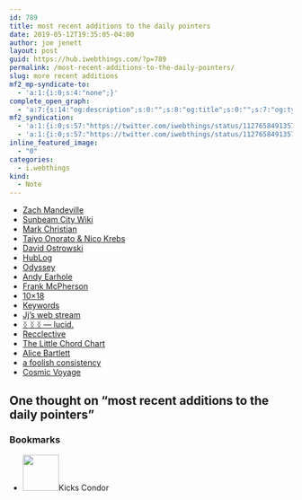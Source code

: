 ```yaml
---
id: 789
title: most recent additions to the daily pointers
date: 2019-05-12T19:35:05-04:00
author: joe jenett
layout: post
guid: https://hub.iwebthings.com/?p=789
permalink: /most-recent-additions-to-the-daily-pointers/
slug: more recent additions
mf2_mp-syndicate-to:
  - 'a:1:{i:0;s:4:"none";}'
complete_open_graph:
  - 'a:7:{s:14:"og:description";s:0:"";s:8:"og:title";s:0:"";s:7:"og:type";s:0:"";s:12:"twitter:card";s:7:"summary";s:15:"twitter:creator";s:0:"";s:19:"twitter:description";s:0:"";s:8:"og:image";s:0:"";}'
mf2_syndication:
  - 'a:1:{i:0;s:57:"https://twitter.com/iwebthings/status/1127658491357872129";}'
  - 'a:1:{i:0;s:57:"https://twitter.com/iwebthings/status/1127658491357872129";}'
inline_featured_image:
  - "0"
categories:
  - i.webthings
kind:
  - Note
---
```

  * [Zach Mandeville](https://coolguy.website/)
  * [Sunbeam City Wiki](https://wiki.sunbeam.city/)
  * [Mark Christian](https://writing.markchristian.org/)
  * [Taiyo Onorato & Nico Krebs](https://tonk.ch/)
  * [David Ostrowski](http://www.david-ostrowski.com/)
  * [HubLog](http://hublog.hubmed.org/)
  * [Odyssey](https://odyssey.neophilus.net/)
  * [Andy Earhole](https://warholcoverart.com/)
  * [Frank McPherson](https://fedwiki.frankmcpherson.net/)
  * [10×18](http://10x18.co/)
  * [Keywords](https://keywords.oxus.net/)
  * [Jj’s web stream](https://jj.isgeek.net/)
  * [ᛝ ᛝ ᛝ — lucid.](https://sphygm.us/)
  * [Recclective](https://recclective.com/)
  * [The Little Chord Chart](http://vexflow.com/vexchords/)
  * [Alice Bartlett](http://alicebartlett.co.uk/)
  * [a foolish consistency](https://afc.letterspace.org/)
  * [Cosmic Voyage](https://cosmic.voyage/)



<h2 id="comments-title">One thought on “<span>most recent additions to the daily pointers</span>”		</h2>


<ol class="commentlist">
</ol>
<div class="bookmarks">
<h3>Bookmarks</h3>
<ul class="mention-list linkback-bookmark"><li class="webmention even thread-even depth-1 linkback-bookmark-single u-bookmark h-cite h-entry p-comment comment" id="comment-127">
<span class="p-author h-card"><a class="u-url" title="Kicks Condor bookmarked this note on kickscondor.com." href="https://www.kickscondor.com/"><img alt="" src="https://secure.gravatar.com/avatar/?s=64&amp;d=identicon&amp;r=pg" srcset="https://secure.gravatar.com/avatar/?s=128&amp;d=identicon&amp;r=pg 2x" class="avatar avatar-64 photo avatar-default u-photo" itemprop="image" loading="lazy" width="64" height="64"></a><span class="hide-name p-name">Kicks Condor</span></span><a class="u-url" href="https://www.kickscondor.com/raw-links-from-joe"></a>
</li></ul></div>